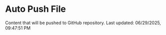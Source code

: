# Auto Push File

Content that will be pushed to GitHub repository.
Last updated: 06/29/2025, 09:47:51 PM